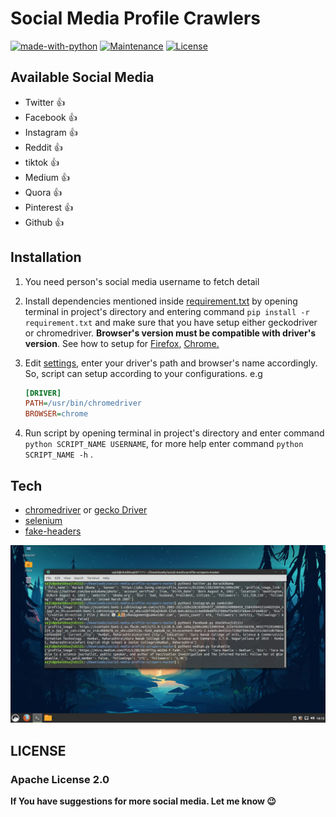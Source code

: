 # Social Media Profile Crawlers


[![made-with-python](https://img.shields.io/badge/Made%20with-Python-1f425f.svg)](https://www.python.org/)
[![Maintenance](https://img.shields.io/badge/Maintained%3F-yes-green.svg)](https://github.com/shaikhsajid1111/social-media-profile-scrapers/graphs/commit-activity)
[![License](https://img.shields.io/badge/License-Apache%202.0-blue.svg)](https://opensource.org/licenses/Apache-2.0)







## Available Social Media
- Twitter :+1:
- Facebook :+1:
- Instagram :+1:
- Reddit :+1:   
- tiktok :+1:
- Medium :+1:
- Quora :+1:
- Pinterest :+1:
- Github :+1:



## Installation

1. You need person's social media username to fetch detail

1. Install dependencies mentioned inside [requirement.txt](requirement.txt) by opening terminal in project's directory and entering command ```pip install -r requirement.txt``` and make sure that you have setup either geckodriver or chromedriver. 
 **Browser's version must be compatible with driver's version**. See how to setup for [Firefox](https://stackoverflow.com/questions/42204897/how-to-setup-selenium-python-environment-for-firefox), [Chrome.](https://chromedriver.chromium.org/getting-started)

1. Edit [settings](settings.ini), enter your driver's path and browser's name accordingly. So, script can setup according to your configurations.
    e.g
    ```ini
    [DRIVER]
    PATH=/usr/bin/chromedriver
    BROWSER=chrome
    ``` 

1. Run script by opening terminal in project's directory and enter command ```python SCRIPT_NAME USERNAME```, for more help enter command ```python SCRIPT_NAME -h``` . 


## Tech

- [chromedriver](https://chromedriver.chromium.org) or [gecko Driver](https://github.com/mozilla/geckodriver/releases)
- [selenium](https://selenium-python.readthedocs.io/installation.html)
- [fake-headers](https://pypi.org/project/fake-headers/)   



![Screenshot](screenshots/screenshot2.png)





## LICENSE 

### Apache License 2.0                                 

**If You have suggestions for more social media. Let me know :wink:**


